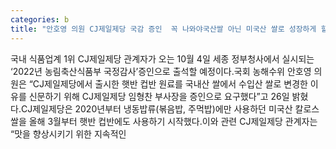 ```yaml
---
categories: b
title: "안호영 의원 CJ제일제당 국감 증인  꼭 나와야국산쌀 아닌 미국산 쌀로 성장하게 할 수는 없다”"
---
```

 국내 식품업계 1위 CJ제일제당 관계자가 오는 10월 4일 세종 정부청사에서 실시되는 ‘2022년 농림축산식품부 국정감사’증인으로 출석할 예정이다.국회 농해수위 안호영 의원은 “CJ제일제당에서 출시한 햇반 컵반 원료를 국내산 쌀에서 수입산 쌀로 변경한 이유를 신문하기 위해 CJ제일제당 임형찬 부사장을 증인으로 요구했다”고 26일 밝혔다.CJ제일제당은 2020년부터 냉동밥류(볶음밥, 주먹밥)에만 사용하던 미국산 칼로스 쌀을 올해 3월부터 햇반 컵반에도 사용하기 시작했다.이와 관련 CJ제일제당 관계자는 “맛을 향상시키기 위한 지속적인